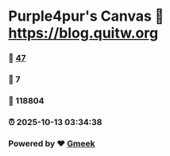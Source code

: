 # Purple4pur's Canvas :link: https://blog.quitw.org 
### :page_facing_up: [47](https://blog.quitw.org/tag.html) 
### :speech_balloon: 7 
### :hibiscus: 118804 
### :alarm_clock: 2025-10-13 03:34:38 
### Powered by :heart: [Gmeek](https://github.com/Meekdai/Gmeek)
